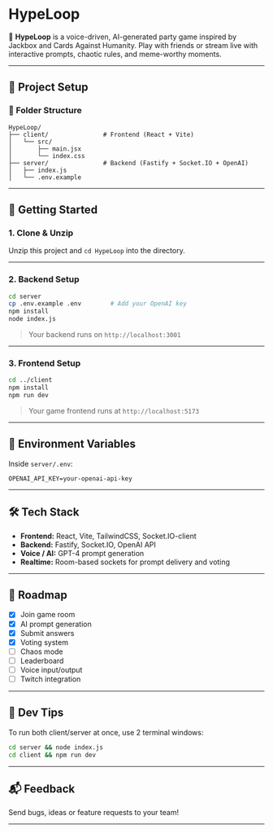# HypeLoop

🎤 **HypeLoop** is a voice-driven, AI-generated party game inspired by Jackbox and Cards Against Humanity. Play with friends or stream live with interactive prompts, chaotic rules, and meme-worthy moments.

---

## 🔧 Project Setup

### 📁 Folder Structure

```
HypeLoop/
├── client/               # Frontend (React + Vite)
│   └── src/
│       ├── main.jsx
│       └── index.css
├── server/               # Backend (Fastify + Socket.IO + OpenAI)
│   ├── index.js
│   └── .env.example
```

---

## 🚀 Getting Started

### 1. Clone & Unzip

Unzip this project and `cd HypeLoop` into the directory.

---

### 2. Backend Setup

```bash
cd server
cp .env.example .env        # Add your OpenAI key
npm install
node index.js
```

> Your backend runs on `http://localhost:3001`

---

### 3. Frontend Setup

```bash
cd ../client
npm install
npm run dev
```

> Your game frontend runs at `http://localhost:5173`

---

## 🔐 Environment Variables

Inside `server/.env`:

```
OPENAI_API_KEY=your-openai-api-key
```

---

## 🛠 Tech Stack

- **Frontend:** React, Vite, TailwindCSS, Socket.IO-client
- **Backend:** Fastify, Socket.IO, OpenAI API
- **Voice / AI:** GPT-4 prompt generation
- **Realtime:** Room-based sockets for prompt delivery and voting

---

## 🧠 Roadmap

- [x] Join game room
- [x] AI prompt generation
- [x] Submit answers
- [x] Voting system
- [ ] Chaos mode
- [ ] Leaderboard
- [ ] Voice input/output
- [ ] Twitch integration

---

## 🧪 Dev Tips

To run both client/server at once, use 2 terminal windows:
```bash
cd server && node index.js
cd client && npm run dev
```

---

## 📬 Feedback

Send bugs, ideas or feature requests to your team!

---

